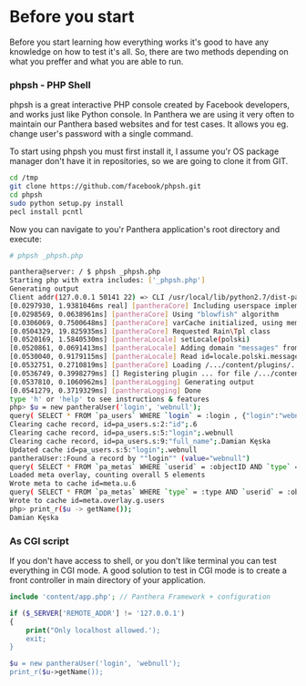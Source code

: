 Before you start
================

Before you start learning how everything works it's good to have any knowledge on how to test it's all.
So, there are two methods depending on what you preffer and what you are able to run.

### phpsh - PHP Shell

phpsh is a great interactive PHP console created by Facebook developers, and works just like Python console.
In Panthera we are using it very often to maintain our Panthera based websites and for test cases. It allows you eg. change user's password with a single command.

To start using phpsh you must first install it, I assume you'r OS package manager don't have it in repositories, so we are going to clone it from GIT.

```bash
cd /tmp
git clone https://github.com/facebook/phpsh.git
cd phpsh
sudo python setup.py install
pecl install pcntl
```

Now you can navigate to you'r Panthera application's root directory and execute:

```bash
# phpsh _phpsh.php
```

```bash
panthera@server: / $ phpsh _phpsh.php 
Starting php with extra includes: ['_phpsh.php']
Generating output
Client addr(127.0.0.1 50141 22) => CLI /usr/local/lib/python2.7/dist-packages/phpsh/phpsh.php
[0.0297930, 1.9381046ms real] [pantheraCore] Including userspace implementation of password hashing
[0.0298569, 0.0638961ms] [pantheraCore] Using "blowfish" algorithm
[0.0306069, 0.7500648ms] [pantheraCore] varCache initialized, using memcached
[0.0504329, 19.825935ms] [pantheraCore] Requested Rain\Tpl class
[0.0520169, 1.5840530ms] [pantheraLocale] setLocale(polski)
[0.0520861, 0.0691413ms] [pantheraLocale] Adding domain "messages" from /.../content/locales/polski
[0.0530040, 0.9179115ms] [pantheraLocale] Read id=locale.polski.messages from cache
[0.0532751, 0.2710819ms] [pantheraCore] Loading /.../content/plugins/... plugin
[0.0536749, 0.3998279ms] [] Registering plugin ... for file /.../content/plugins/.../plugin.php, key=...
[0.0537810, 0.1060962ms] [pantheraLogging] Generating output
[0.0541279, 0.3719329ms] [pantheraLogging] Done
type 'h' or 'help' to see instructions & features
php> $u = new pantheraUser('login', 'webnull');
query( SELECT * FROM `pa_users` WHERE `login` = :login , {"login":"webnull"} )
Clearing cache record, id=pa_users.s:2:"id";.6
Clearing cache record, id=pa_users.s:5:"login";.webnull
Clearing cache record, id=pa_users.s:9:"full_name";.Damian Kęska
Updated cache id=pa_users.s:5:"login";.webnull
pantheraUser::Found a record by ""login"" (value="webnull")
query( SELECT * FROM `pa_metas` WHERE `userid` = :objectID AND `type` = :type , {"objectID":"6","type":"u"} )
Loaded meta overlay, counting overall 5 elements
Wrote meta to cache id=meta.u.6
query( SELECT * FROM `pa_metas` WHERE `type` = :type AND `userid` = :objectID , {"type":"g","objectID":"users"} )
Wrote to cache id=meta.overlay.g.users
php> print_r($u -> getName());
Damian Kęska
```

### As CGI script

If you don't have access to shell, or you don't like terminal you can test everything in CGI mode.
A good solution to test in CGI mode is to create a front controller in main directory of your application.

```php
include 'content/app.php'; // Panthera Framework + configuration

if ($_SERVER['REMOTE_ADDR'] != '127.0.0.1')
{
    print("Only localhost allowed.');
    exit;
}

$u = new pantheraUser('login', 'webnull');
print_r($u->getName());
```
